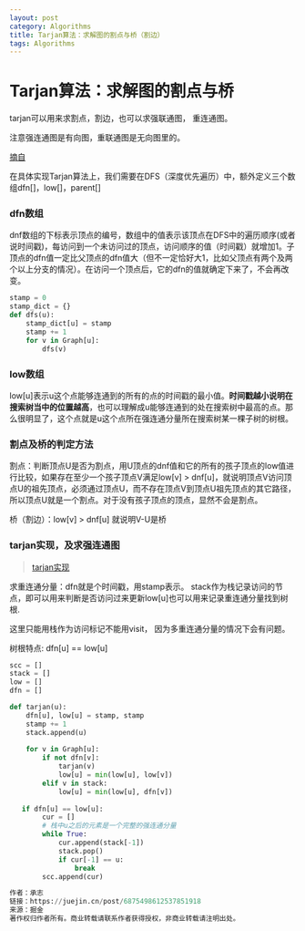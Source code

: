 ```yaml
---
layout: post
category: Algorithms
title: Tarjan算法：求解图的割点与桥（割边）
tags: Algorithms
---
```


# Tarjan算法：求解图的割点与桥

tarjan可以用来求割点，割边，也可以求强联通图， 重连通图。

注意强连通图是有向图，重联通图是无向图里的。

[摘自](https://www.cnblogs.com/nullzx/p/7968110.html)

在具体实现Tarjan算法上，我们需要在DFS（深度优先遍历）中，额外定义三个数组dfn[]，low[]，parent[]

 

### dfn数组

dnf数组的下标表示顶点的编号，数组中的值表示该顶点在DFS中的遍历顺序(或者说时间戳)，每访问到一个未访问过的顶点，访问顺序的值（时间戳）就增加1。子顶点的dfn值一定比父顶点的dfn值大（但不一定恰好大1，比如父顶点有两个及两个以上分支的情况）。在访问一个顶点后，它的dfn的值就确定下来了，不会再改变。



```python
stamp = 0
stamp_dict = {}
def dfs(u):
    stamp_dict[u] = stamp
    stamp += 1
    for v in Graph[u]:
        dfs(v)
```



### low数组

low[u]表示u这个点能够连通到的所有的点的时间戳的最小值。**时间戳越小说明在搜索树当中的位置越高**，也可以理解成u能够连通到的处在搜索树中最高的点。那么很明显了，这个点就是u这个点所在强连通分量所在搜索树某一棵子树的树根。



### 割点及桥的判定方法

割点：判断顶点U是否为割点，用U顶点的dnf值和它的所有的孩子顶点的low值进行比较，如果存在至少一个孩子顶点V满足low[v] > dnf[u]，就说明顶点V访问顶点U的祖先顶点，必须通过顶点U，而不存在顶点V到顶点U祖先顶点的其它路径，所以顶点U就是一个割点。对于没有孩子顶点的顶点，显然不会是割点。

桥（割边）：low[v] > dnf[u] 就说明V-U是桥



### tarjan实现，及求强连通图

> [tarjan实现](https://juejin.cn/post/6875498612537851918)

求重连通分量：dfn就是个时间戳，用stamp表示。 stack作为栈记录访问的节点，即可以用来判断是否访问过来更新low[u]也可以用来记录重连通分量找到树根.

这里只能用栈作为访问标记不能用visit， 因为多重连通分量的情况下会有问题。

树根特点: dfn[u] == low[u]

```python
scc = []
stack = []
low = []
dfn = []

def tarjan(u):
    dfn[u], low[u] = stamp, stamp
    stamp += 1
    stack.append(u)
    
    for v in Graph[u]:
        if not dfn[v]:
            tarjan(v)
            low[u] = min(low[u], low[v])
        elif v in stack:
            low[u] = min(low[u], dfn[v])
    
   if dfn[u] == low[u]:
        cur = []
        # 栈中u之后的元素是一个完整的强连通分量
        while True:
            cur.append(stack[-1])
            stack.pop()
            if cur[-1] == u:
                break
        scc.append(cur)

作者：承志
链接：https://juejin.cn/post/6875498612537851918
来源：掘金
著作权归作者所有。商业转载请联系作者获得授权，非商业转载请注明出处。
```


